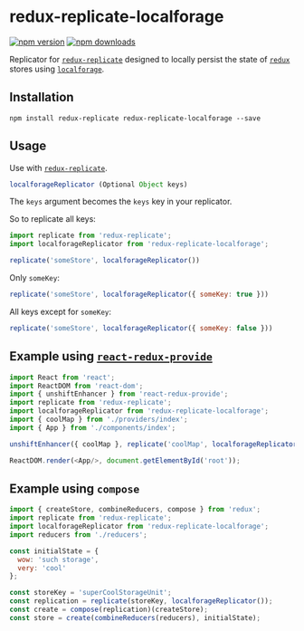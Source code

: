 # redux-replicate-localforage

[![npm version](https://img.shields.io/npm/v/redux-replicate-localforage.svg?style=flat-square)](https://www.npmjs.com/package/redux-replicate-localforage)
[![npm downloads](https://img.shields.io/npm/dm/redux-replicate-localforage.svg?style=flat-square)](https://www.npmjs.com/package/redux-replicate-localforage)

Replicator for [`redux-replicate`](https://github.com/loggur/redux-replicate) designed to locally persist the state of [`redux`](https://github.com/rackt/redux) stores using [`localforage`](https://github.com/mozilla/localforage).


## Installation

```
npm install redux-replicate redux-replicate-localforage --save
```


## Usage

Use with [`redux-replicate`](https://github.com/loggur/redux-replicate).

```js
localforageReplicator (Optional Object keys)
```

The `keys` argument becomes the `keys` key in your replicator.

So to replicate all keys:
```js
import replicate from 'redux-replicate';
import localforageReplicator from 'redux-replicate-localforage';

replicate('someStore', localforageReplicator())
```

Only `someKey`:
```js
replicate('someStore', localforageReplicator({ someKey: true }))
```

All keys except for `someKey`:
```js
replicate('someStore', localforageReplicator({ someKey: false }))
```


## Example using [`react-redux-provide`](https://github.com/loggur/react-redux-provide)

```js
import React from 'react';
import ReactDOM from 'react-dom';
import { unshiftEnhancer } from 'react-redux-provide';
import replicate from 'redux-replicate';
import localforageReplicator from 'redux-replicate-localforage';
import { coolMap } from './providers/index';
import { App } from './components/index';

unshiftEnhancer({ coolMap }, replicate('coolMap', localforageReplicator()));

ReactDOM.render(<App/>, document.getElementById('root'));
```


## Example using `compose`

```js
import { createStore, combineReducers, compose } from 'redux';
import replicate from 'redux-replicate';
import localforageReplicator from 'redux-replicate-localforage';
import reducers from './reducers';

const initialState = {
  wow: 'such storage',
  very: 'cool'
};

const storeKey = 'superCoolStorageUnit';
const replication = replicate(storeKey, localforageReplicator());
const create = compose(replication)(createStore);
const store = create(combineReducers(reducers), initialState);
```
